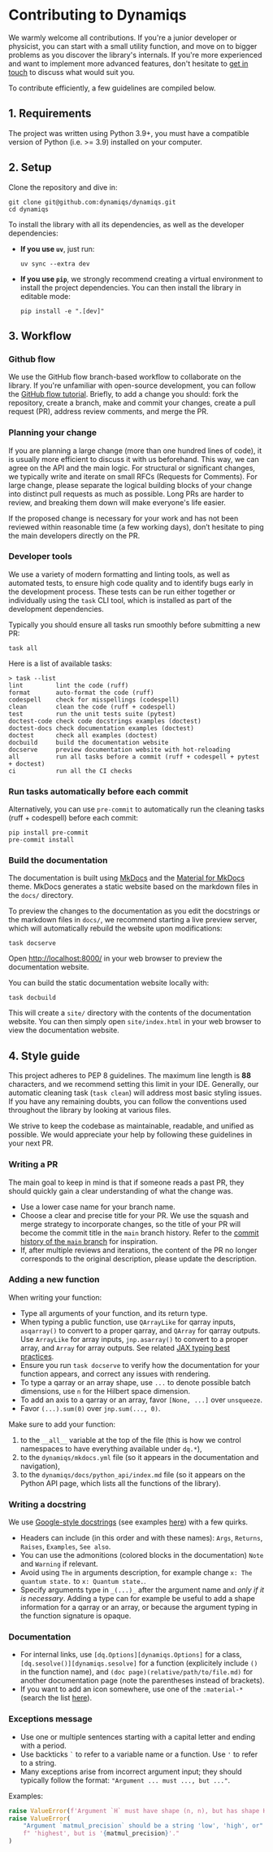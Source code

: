 # Contributing to Dynamiqs

We warmly welcome all contributions. If you're a junior developer or physicist, you can start with a small utility function, and move on to bigger problems as you discover the library's internals. If you're more experienced and want to implement more advanced features, don't hesitate to [get in touch](https://github.com/dynamiqs/dynamiqs#lets-talk) to discuss what would suit you.

To contribute efficiently, a few guidelines are compiled below.

## 1. Requirements

The project was written using Python 3.9+, you must have a compatible version of Python (i.e. >= 3.9) installed on your computer.

## 2. Setup

Clone the repository and dive in:

```shell
git clone git@github.com:dynamiqs/dynamiqs.git
cd dynamiqs
```

To install the library with all its dependencies, as well as the developer dependencies:

- **If you use `uv`**, just run:
  ```shell
  uv sync --extra dev
  ```
- **If you use `pip`**, we strongly recommend creating a virtual environment to install the project dependencies. You can then install the library in editable mode:
  ```shell
  pip install -e ".[dev]"
  ```

## 3. Workflow

### Github flow

We use the GitHub flow branch-based workflow to collaborate on the library. If you're unfamiliar with open-source development, you can follow the [GitHub flow tutorial](https://docs.github.com/en/get-started/using-github/github-flow). Briefly, to add a change you should: fork the repository, create a branch, make and commit your changes, create a pull request (PR), address review comments, and merge the PR.

### Planning your change

If you are planning a large change (more than one hundred lines of code), it is usually more efficient to discuss it with us beforehand. This way, we can agree on the API and the main logic. For structural or significant changes, we typically write and iterate on small RFCs (Requests for Comments). For large change, please separate the logical building blocks of your change into distinct pull requests as much as possible. Long PRs are harder to review, and breaking them down will make everyone's life easier.

If the proposed change is necessary for your work and has not been reviewed within reasonable time (a few working days), don’t hesitate to ping the main developers directly on the PR.

### Developer tools

We use a variety of modern formatting and linting tools, as well as automated tests, to ensure high code quality and to identify bugs early in the development process. These tests can be run either together or individually using the `task` CLI tool, which is installed as part of the development dependencies.

Typically you should ensure all tasks run smoothly before submitting a new PR:

```shell
task all
```

Here is a list of available tasks:

```shell
> task --list
lint         lint the code (ruff)
format       auto-format the code (ruff)
codespell    check for misspellings (codespell)
clean        clean the code (ruff + codespell)
test         run the unit tests suite (pytest)
doctest-code check code docstrings examples (doctest)
doctest-docs check documentation examples (doctest)
doctest      check all examples (doctest)
docbuild     build the documentation website
docserve     preview documentation website with hot-reloading
all          run all tasks before a commit (ruff + codespell + pytest + doctest)
ci           run all the CI checks
```

### Run tasks automatically before each commit

Alternatively, you can use `pre-commit` to automatically run the cleaning tasks (ruff + codespell) before each commit:

```shell
pip install pre-commit
pre-commit install
```

### Build the documentation

The documentation is built using [MkDocs](https://www.mkdocs.org/) and the [Material for MkDocs](https://squidfunk.github.io/mkdocs-material/) theme. MkDocs generates a static website based on the markdown files in the `docs/` directory.

To preview the changes to the documentation as you edit the docstrings or the markdown files in `docs/`, we recommend starting a live preview server, which will automatically rebuild the website upon modifications:

```shell
task docserve
```

Open <http://localhost:8000/> in your web browser to preview the documentation website.

You can build the static documentation website locally with:

```shell
task docbuild
```

This will create a `site/` directory with the contents of the documentation website. You can then simply open `site/index.html` in your web browser to view the documentation website.

## 4. Style guide

This project adheres to PEP 8 guidelines. The maximum line length is **88** characters, and we recommend setting this limit in your IDE. Generally, our automatic cleaning task (`task clean`) will address most basic styling issues. If you have any remaining doubts, you can follow the conventions used throughout the library by looking at various files.

We strive to keep the codebase as maintainable, readable, and unified as possible. We would appreciate your help by following these guidelines in your next PR.

### Writing a PR

The main goal to keep in mind is that if someone reads a past PR, they should quickly gain a clear understanding of what the change was.

- Use a lower case name for your branch name.
- Choose a clear and precise title for your PR. We use the squash and merge strategy to incorporate changes, so the title of your PR will become the commit title in the `main` branch history. Refer to the [commit history of the `main` branch](https://github.com/dynamiqs/dynamiqs/commits/main/) for inspiration.
- If, after multiple reviews and iterations, the content of the PR no longer corresponds to the original description, please update the description.

### Adding a new function

When writing your function:

- Type all arguments of your function, and its return type.
- When typing a public function, use `QArrayLike` for qarray inputs, `asqarray()` to convert to a proper qarray, and `QArray` for qarray outputs. Use `ArrayLike` for array inputs, `jnp.asarray()` to convert to a proper array, and `Array` for array outputs. See related [JAX typing best practices](https://jax.readthedocs.io/en/latest/jax.typing.html#jax-typing-best-practices).
- Ensure you run `task docserve` to verify how the documentation for your function appears, and correct any issues with rendering.
- To type a qarray or an array shape, use `...` to denote possible batch dimensions, use `n` for the Hilbert space dimension.
- To add an axis to a qarray or an array, favor `[None, ...]` over `unsqueeze`.
- Favor `(...).sum(0)` over `jnp.sum(..., 0)`.

Make sure to add your function:

1. to the `__all__` variable at the top of the file (this is how we control namespaces to have everything available under `dq.*`),
2. to the `dynamiqs/mkdocs.yml` file (so it appears in the documentation and navigation),
3. to the `dynamiqs/docs/python_api/index.md` file (so it appears on the Python API page, which lists all the functions of the library).

### Writing a docstring

We use [Google-style docstrings](https://google.github.io/styleguide/pyguide.html#s3.8.1-comments-in-doc-strings) (see examples [here](https://sphinxcontrib-napoleon.readthedocs.io/en/latest/example_google.html)) with a few quirks.

- Headers can include (in this order and with these names): `Args`, `Returns`, `Raises`, `Examples`, `See also`.
- You can use the admonitions (colored blocks in the documentation) `Note` and `Warning` if relevant.
- Avoid using `The` in arguments description, for example change `x: The quantum state.` to `x: Quantum state.`.
- Specify arguments type in `_(...)_` after the argument name and _only if it is necessary_. Adding a type can for example be useful to add a shape information for a qarray or an array, or because the argument typing in the function signature is opaque.

### Documentation

- For internal links, use `[dq.Options][dynamiqs.Options]` for a class, `[dq.sesolve()][dynamiqs.sesolve]` for a function (explicitely include `()` in the function name), and `(doc page)(relative/path/to/file.md)` for another documentation page (note the parentheses instead of brackets).
- If you want to add an icon somewhere, use one of the `:material-*` (search the list [here](https://squidfunk.github.io/mkdocs-material/reference/icons-emojis/)).

### Exceptions message

- Use one or multiple sentences starting with a capital letter and ending with a period.
- Use backticks ``` ` ``` to refer to a variable name or a function. Use `'` to refer to a string.
- Many exceptions arise from incorrect argument input; they should typically follow the format: `"Argument ... must ..., but ..."`.

Examples:

```python
raise ValueError(f'Argument `H` must have shape (n, n), but has shape H.shape={H.shape}.')
raise ValueError(
    "Argument `matmul_precision` should be a string 'low', 'high', or"
    f" 'highest', but is '{matmul_precision}'."
)
```
